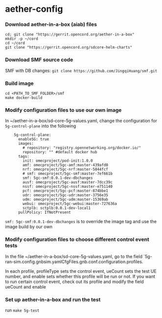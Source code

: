 # aether-config

### Download aether-in-a-box (aiab) files
	cd; git clone "https://gerrit.opencord.org/aether-in-a-box"
	mkdir -p ~/cord
	cd ~/cord
	git clone "https://gerrit.opencord.org/sdcore-helm-charts"
	

### Download SMF source code

SMF with DB changes: `git clone https://github.com/JingqiHuang/smf.git`

### Build image
	cd <PATH_TO_SMF_FOLDER>/smf
	make docker-build

### Modify configuration files to use our own image
In ~/aether-in-a-box/sd-core-5g-values.yaml, change the configuration for `5g-control-plane` into the following

```
	5g-control-plane:
	  enable5G: true
	  images:
	    # repository: "registry.opennetworking.org/docker.io/"
	    repository: "" #default docker hub
	  tags:
	    init: omecproject/pod-init:1.0.0
	    amf: omecproject/5gc-amf:master-439afd0
	    nrf: omecproject/5gc-nrf:master-5844fcf
	    # smf: omecproject/5gc-smf:master-7ef661b
	    smf: 5gc-smf:0.0.1-dev-dbchanges
	    ausf: omecproject/5gc-ausf:master-7dcc39c
	    nssf: omecproject/5gc-nssf:master-e751140
	    pcf: omecproject/5gc-pcf:master-874bbe1
	    udr: omecproject/5gc-udr:master-3756e35
	    udm: omecproject/5gc-udm:master-15369ab
	    webui: omecproject/5gc-webui:master-727636a
	    sctplb: sctplb:0.0.1-dev-local1
	  pullPolicy: IfNotPresent
```

`smf: 5gc-smf:0.0.1-dev-dbchanges` is to override the image tag and use the image build by our own


### Modify configuration files to choose different control event tests
In the file ~/aether-in-a-box/sd-core-5g-values.yaml, go to the field `5g-ran-sim.config.gnbsim.yamlCfgFiles.gnb.conf.configuration.profiles.

In each profile, profileType sets the control event, ueCount sets the test UE number, and enable sets whether this profile will be run or not. If you want to run certain control event, check out its profile and modify the field ueCount and enable


### Set up aether-in-a-box and run the test
run ```make 5g-test```
